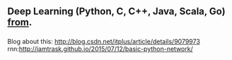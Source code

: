##  Deep Learning (Python, C, C++, Java, Scala, Go) [from](https://github.com/yusugomori/DeepLearning).
###
Blog about this:
 http://blog.csdn.net/itplus/article/details/9079973
 rnn:http://iamtrask.github.io/2015/07/12/basic-python-network/
